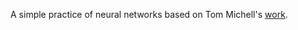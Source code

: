 A simple practice of neural networks based on Tom Michell's [work](http://www.cs.cmu.edu/~tom/faces.html).

